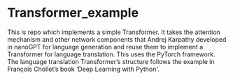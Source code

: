 # Transformer_example

This is repo which implements a simple Transformer. It takes the attention mechanism and other network components that Andrej Karpathy developed in nanoGPT for language generation and reuse them to implement a Transformer for language translation. This uses the PyTorch framework. The language translation Transformer’s structure follows the example in François Chollet’s book ‘Deep Learning with Python'.
